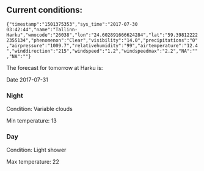 ## Current conditions: 
 ``` {"timestamp":"1501375353","sys_time":"2017-07-30 03:42:44","name":"Tallinn-Harku","wmocode":"26038","lon":"24.602891666624284","lat":"59.398122222355134","phenomenon":"Clear","visibility":"14.0","precipitations":"0","airpressure":"1009.7","relativehumidity":"99","airtemperature":"12.4","winddirection":"215","windspeed":"1.2","windspeedmax":"2.2","NA":"","NA":""} ```

 The forecast for tomorrow at Harku is: 

Date 2017-07-31 

### Night 

Condition: Variable clouds 

Min temperature: 13 

### Day 

Condition: Light shower 

Max temperature: 22 

